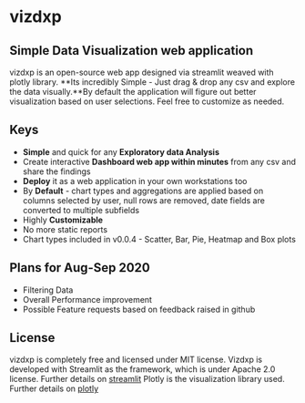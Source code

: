 # vizdxp

## Simple Data Visualization web application

vizdxp is an open-source web app designed via streamlit weaved with plotly library. **Its incredibly Simple - Just drag & drop any csv and explore the data visually.**By default the application will figure out better visualization based on user selections. Feel free to customize as needed.

## Keys
- **Simple** and quick for any **Exploratory data Analysis**
- Create interactive **Dashboard web app within minutes** from any csv and share the findings
- **Deploy** it as a web application in your own workstations too
- By **Default** - chart types and aggregations are applied based on columns selected by user, null rows are removed, date fields are converted to multiple subfields
- Highly **Customizable**
- No more static reports
- Chart types included in v0.0.4 - Scatter, Bar, Pie, Heatmap and Box plots

## Plans for Aug-Sep 2020
- Filtering Data
- Overall Performance improvement
- Possible Feature requests based on feedback raised in github

## License
vizdxp is completely free and licensed under MIT license.
Vizdxp is developed with Streamlit as the framework, which is under Apache 2.0 license. Further details on [streamlit](https://www.streamlit.io/)
Plotly is the visualization library used. Further details on [plotly](https://plotly.com/)
